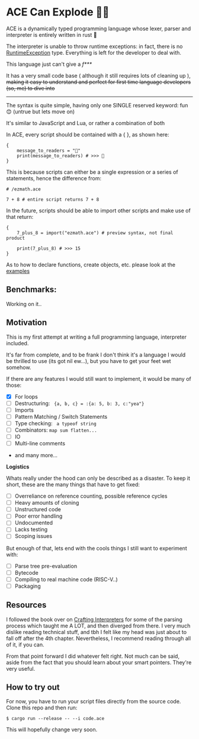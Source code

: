 # ACE Can Explode 🧨🧨

ACE is a dynamically typed programming language whose lexer, parser and interpreter is entirely written in rust 🦀

The interpreter is unable to throw runtime exceptions: in fact, there is no [RuntimeException](/src/interpreter.rs) type. Everything is left for the developer to deal with.

This language just can't give a *f\*\*\**

It has a very small code base ( although it still requires lots of cleaning up ), ~~making it easy to understand and perfect for first time language developers (so, me) to dive into~~

---

The syntax is quite simple, having only one SINGLE reserved keyword: fun 😊 (untrue but lets move on)

It's similar to JavaScript and Lua, or rather a combination of both

In ACE, every script should be contained with a { }, as shown here:
```
{
    message_to_readers = "🐛"
    print(message_to_readers) # >>> 🐛
}
```

This is because scripts can either be a single expression or a series of statements, hence the difference from:

``` hey
# /ezmath.ace

7 + 8 # entire script returns 7 + 8
```

In the future, scripts should be able to import other scripts and make use of that return:

```
{
    7_plus_8 = import("ezmath.ace") # preview syntax, not final product

    print(7_plus_8) # >>> 15
}
```

As to how to declare functions, create objects, etc. please look at the [examples](/examples/)

## Benchmarks:
Working on it..


## Motivation
This is my first attempt at writing a full programming language, interpreter included.

It's far from complete, and to be frank I don't think it's a language I would be thrilled to use (its got nil ew...), but you have to get your feet wet somehow.

If there are any features I would still want to implement, it would be many of those:

- [x] For loops
- [ ] Destructuring: `` {a, b, c} = :{a: 5, b: 3, c:"yea"}``
- [ ] Imports
- [ ] Pattern Matching / Switch Statements
- [ ] Type checking: `` a typeof string``
- [ ] Combinators: ``map sum flatten...``
- [ ] IO
- [ ] Multi-line comments
- and many more...

__Logistics__

Whats really under the hood can only be described as a disaster. To keep it short, these are the many things that have to get fixed:
- [ ] Overreliance on reference counting, possible reference cycles
- [ ] Heavy amounts of cloning
- [ ] Unstructured code
- [ ] Poor error handling
- [ ] Undocumented
- [ ] Lacks testing
- [ ] Scoping issues

But enough of that, lets end with the cools things I still want to experiment with:
- [ ] Parse tree pre-evaluation
- [ ] Bytecode
- [ ] Compiling to real machine code (RISC-V..)
- [ ] Packaging

## Resources
I followed the book over on [Crafting Interpreters](https://craftinginterpreters.com/) for some of the parsing process which taught me A LOT, and then diverged from there. I very much dislike reading technical stuff, and tbh I felt like my head was just about to fall off after the 4th chapter. Nevertheless, I recommend reading through all of it, if you can.

From that point forward I did whatever felt right. Not much can be said, aside from the fact that you should learn about your smart pointers. They're very useful.

## How to try out
For now, you have to run your script files directly from the source code. Clone this repo and then run:

```$ cargo run --release -- --i code.ace ```

This will hopefully change very soon.


